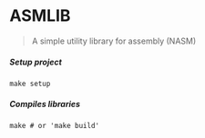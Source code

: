 # ASMLIB
> A simple utility library for assembly (NASM)

##### Setup project
```
make setup
```

##### Compiles libraries
```
make # or 'make build'
```
